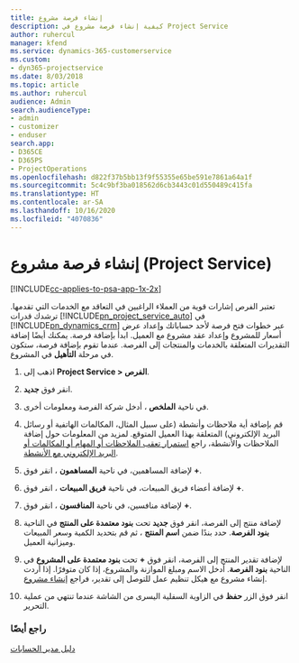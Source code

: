 ```yaml
---
title: إنشاء فرصة مشروع
description: كيفية إنشاء فرصة مشروع في Project Service
author: ruhercul
manager: kfend
ms.service: dynamics-365-customerservice
ms.custom:
- dyn365-projectservice
ms.date: 8/03/2018
ms.topic: article
ms.author: ruhercul
audience: Admin
search.audienceType:
- admin
- customizer
- enduser
search.app:
- D365CE
- D365PS
- ProjectOperations
ms.openlocfilehash: d822f37b5bb13f9f55355e65be591e7861a64a1f
ms.sourcegitcommit: 5c4c9bf3ba018562d6cb3443c01d550489c415fa
ms.translationtype: HT
ms.contentlocale: ar-SA
ms.lasthandoff: 10/16/2020
ms.locfileid: "4070836"
---
```

# <a name="create-a-project-opportunity-project-service"></a>إنشاء فرصة مشروع (Project Service)

[!INCLUDE[cc-applies-to-psa-app-1x-2x](../includes/cc-applies-to-psa-app-1x-2x.md)]

تعتبر الفرص إشارات قوية من العملاء الراغبين في التعاقد مع الخدمات التي تقدمها. ترشدك قدرات [!INCLUDE[pn_project_service_auto](../includes/pn-project-service-auto.md)] في [!INCLUDE[pn_dynamics_crm](../includes/pn-dynamics-crm.md)] عبر خطوات فتح فرصة لأحد حساباتك وإعداد عرض أسعار للمشروع وإعداد عقد مشروع مع العميل. ابدأ بإضافة فرصة. يمكنك أيضًا إضافة التقديرات المتعلقة بالخدمات والمنتجات إلى الفرصة. عندما تقوم بإضافة فرصة، ستكون في مرحلة **التأهيل** في المشروع.  
  
1.  اذهب إلى **Project Service > الفرص**.  
  
2.  انقر فوق **جديد**.  
  
3.  في ناحية **الملخص** ، أدخل شركة الفرصة ومعلومات أخرى.  
  
4.  قم بإضافة أية ملاحظات وأنشطة (على سبيل المثال، المكالمات الهاتفية أو رسائل البريد الإلكتروني) المتعلقة بهذا العميل المتوقع. لمزيد من المعلومات حول إضافة الملاحظات والأنشطة، راجع [استمرار تعقب الملاحظات أو المهام أو المكالمات أو البريد الإلكتروني مع الأنشطة](https://docs.microsoft.com/dynamics365/customerengagement/on-premises/basics/work-with-activities).  
  
5.  لإضافة المساهمين، في ناحية **المساهمون** ، انقر فوق **+**.  
  
6.  لإضافة أعضاء فريق المبيعات، في ناحية **فريق المبيعات** ، انقر فوق **+**.  
  
7.  لإضافة منافسين، في ناحية **المنافسون** ، انقر فوق **+**.  
  
8.  لإضافة منتج إلى الفرصة، انقر فوق **جديد** تحت **بنود معتمدة على المنتج‬** في الناحية **بنود الفرصة‬**. حدد بندًا ضمن **اسم المنتج** ، ثم قم بتحديد الكمية وسعر المبيعات وميزانية العميل‬.  
  
9. لإضافة تقدير المنتج إلى الفرصة، انقر فوق **+** تحت **بنود معتمدة على المشروع** في الناحية **بنود الفرصة**. أدخل الاسم ومبلغ الموازنة والمشروع، إذا كان متوفرًا. إذا أردت إنشاء مشروع مع هيكل تنظيم عمل للتوصل إلى تقدير، فراجع [إنشاء مشروع](../psa/create-project.md).  
  
10. انقر فوق الزر **حفظ** في الزاوية السفلية اليسرى من الشاشة عندما تنتهي من عملية التحرير.  
  
### <a name="see-also"></a>راجع أيضًا  
 [دليل مدير الحسابات](../psa/account-manager-guide.md)
